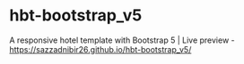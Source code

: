 # hbt-bootstrap_v5
A responsive hotel template with Bootstrap 5 | 
Live preview - https://sazzadnibir26.github.io/hbt-bootstrap_v5/
